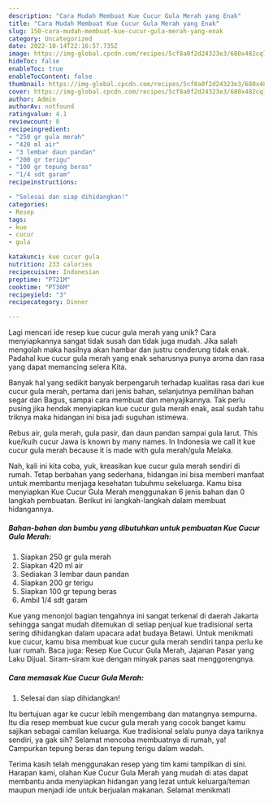 ```yaml
---
description: "Cara Mudah Membuat Kue Cucur Gula Merah yang Enak"
title: "Cara Mudah Membuat Kue Cucur Gula Merah yang Enak"
slug: 150-cara-mudah-membuat-kue-cucur-gula-merah-yang-enak
category: Uncategorized
date: 2022-10-14T22:16:57.735Z
image: https://img-global.cpcdn.com/recipes/5cf8a0f2d24323e3/680x482cq70/kue-cucur-gula-merah-foto-resep-utama.jpg
hideToc: false
enableToc: true
enableTocContent: false
thumbnail: https://img-global.cpcdn.com/recipes/5cf8a0f2d24323e3/680x482cq70/kue-cucur-gula-merah-foto-resep-utama.jpg
cover: https://img-global.cpcdn.com/recipes/5cf8a0f2d24323e3/680x482cq70/kue-cucur-gula-merah-foto-resep-utama.jpg
author: Admin
authorAv: notfound
ratingvalue: 4.1
reviewcount: 8
recipeingredient:
- "250 gr gula merah"
- "420 ml air"
- "3 lembar daun pandan"
- "200 gr terigu"
- "100 gr tepung beras"
- "1/4 sdt garam"
recipeinstructions:

- "Selesai dan siap dihidangkan!"
categories:
- Resep
tags:
- kue
- cucur
- gula

katakunci: kue cucur gula 
nutrition: 233 calories
recipecuisine: Indonesian
preptime: "PT21M"
cooktime: "PT36M"
recipeyield: "3"
recipecategory: Dinner

---
```





Lagi mencari ide resep kue cucur gula merah yang unik? Cara menyiapkannya sangat tidak susah dan tidak juga mudah. Jika salah mengolah maka hasilnya akan hambar dan justru cenderung tidak enak. Padahal kue cucur gula merah yang enak seharusnya punya aroma dan rasa yang dapat memancing selera Kita.





Banyak hal yang sedikit banyak berpengaruh terhadap kualitas rasa dari kue cucur gula merah, pertama dari jenis bahan, selanjutnya pemilihan bahan segar dan Bagus, sampai cara membuat dan menyajikannya. Tak perlu pusing jika hendak menyiapkan kue cucur gula merah enak,      asal sudah tahu triknya maka hidangan ini bisa jadi suguhan istimewa.














Rebus air, gula merah, gula pasir, dan daun pandan sampai gula larut. This kue/kuih cucur Jawa is known by many names. In Indonesia we call it kue cucur gula merah because it is made with gula merah/gula Melaka.






Nah, kali ini kita coba, yuk, kreasikan kue cucur gula merah sendiri di rumah. Tetap berbahan yang sederhana, hidangan ini bisa memberi manfaat untuk membantu menjaga kesehatan tubuhmu sekeluarga. Kamu bisa menyiapkan Kue Cucur Gula Merah menggunakan 6 jenis bahan dan 0 langkah pembuatan. Berikut ini langkah-langkah dalam membuat hidangannya.

<!--inarticleads1-->

##### Bahan-bahan dan bumbu yang dibutuhkan untuk pembuatan Kue Cucur Gula Merah:

1. Siapkan 250 gr gula merah
1. Siapkan 420 ml air
1. Sediakan 3 lembar daun pandan
1. Siapkan 200 gr terigu
1. Siapkan 100 gr tepung beras
1. Ambil 1/4 sdt garam


Kue yang menonjol bagian tengahnya ini sangat terkenal di daerah Jakarta sehingga sangat mudah ditemukan di setiap penjual kue tradisional serta sering dihidangkan dalam upacara adat budaya Betawi. Untuk menikmati kue cucur, kamu bisa membuat kue cucur gula merah sendiri tanpa perlu ke luar rumah. Baca juga: Resep Kue Cucur Gula Merah, Jajanan Pasar yang Laku Dijual. Siram-siram kue dengan minyak panas saat menggorengnya. 

<!--inarticleads2-->

##### Cara memasak Kue Cucur Gula Merah:


1. Selesai dan siap dihidangkan!

Itu bertujuan agar ke cucur lebih mengembang dan matangnya sempurna. Itu dia resep membuat kue cucur gula merah yang cocok banget kamu sajikan sebagai camilan keluarga. Kue tradisional selalu punya daya tariknya sendiri, ya gak sih? Selamat mencoba membuatnya di rumah, ya! Campurkan tepung beras dan tepung terigu dalam wadah. 

Terima kasih telah menggunakan resep yang tim kami tampilkan di sini. Harapan kami, olahan Kue Cucur Gula Merah yang mudah di atas dapat membantu anda menyiapkan hidangan yang lezat untuk keluarga/teman maupun menjadi ide untuk berjualan makanan. Selamat menikmati
